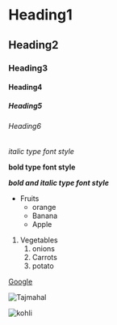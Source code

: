 # Heading1
## Heading2
### Heading3
#### Heading4
##### Heading5
###### Heading6

*italic type font style*

**bold type font style**

***bold and italic type font style***

* Fruits
  * orange
  * Banana
  * Apple
1. Vegetables
    1. onions 
    2. Carrots
    3. potato
   
[Google](https://www.google.com/)

![Tajmahal](https://upload.wikimedia.org/wikipedia/commons/d/da/Taj-Mahal.jpg)

![kohli](https://upload.wikimedia.org/wikipedia/commons/7/7e/Virat_Kohli.jpg)
